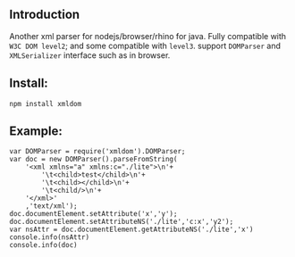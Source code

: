 Introduction
-------
Another xml parser for nodejs/browser/rhino for java.
Fully compatible with `W3C DOM level2`; and some compatible with `level3`.
support `DOMParser` and `XMLSerializer` interface such as in browser.

Install:
-------
	npm install xmldom
Example:
-------
	var DOMParser = require('xmldom').DOMParser;
	var doc = new DOMParser().parseFromString(
	    '<xml xmlns="a" xmlns:c="./lite">\n'+
	        '\t<child>test</child>\n'+
	        '\t<child></child>\n'+
	        '\t<child/>\n'+
	    '</xml>'
	    ,'text/xml');
	doc.documentElement.setAttribute('x','y');
	doc.documentElement.setAttributeNS('./lite','c:x','y2');
	var nsAttr = doc.documentElement.getAttributeNS('./lite','x')
	console.info(nsAttr)
	console.info(doc)

